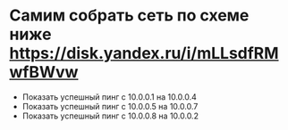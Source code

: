 # Самим собрать сеть по схеме ниже https://disk.yandex.ru/i/mLLsdfRMwfBWvw 
- Показать успешный пинг с 10.0.0.1 на 10.0.0.4 
- Показать успешный пинг с 10.0.0.5 на 10.0.0.7 
- Показать успешный пинг с 10.0.0.8 на 10.0.0.2